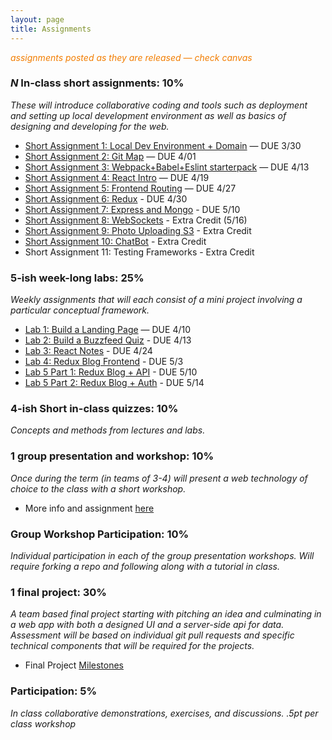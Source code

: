 ```yaml
---
layout: page
title: Assignments
---
```


<span style="color: #F27D00">*assignments posted as they are released — check canvas*</span>


### *N* In-class short assignments: 10%
*These will introduce collaborative coding and tools such as deployment and setting up local development environment as well as basics of designing and developing for the web.*

* [Short Assignment 1: Local Dev Environment + Domain](sa/localdev) — DUE 3/30
* [Short Assignment 2: Git Map](sa/git-map) — DUE 4/01
* [Short Assignment 3: Webpack+Babel+Eslint starterpack](sa/starterpack) — DUE 4/13
* [Short Assignment 4: React Intro](sa/react-videos) — DUE 4/19
* [Short Assignment 5: Frontend Routing](sa/routing) — DUE 4/27
* [Short Assignment 6: Redux](sa/redux) - DUE 4/30
* [Short Assignment 7: Express and Mongo](sa/server-side) - DUE 5/10
* [Short Assignment 8: WebSockets](sa/websockets) - Extra Credit (5/16)
* [Short Assignment 9: Photo Uploading S3](sa/s3-upload) - Extra Credit
* [Short Assignment 10: ChatBot](sa/slack-bot) - Extra Credit
* Short Assignment 11: Testing Frameworks - Extra Credit




### 5-ish week-long labs:  25%
*Weekly assignments that will each consist of a mini project involving a particular conceptual framework.*

* [Lab 1: Build a Landing Page](lab/landing-page) — DUE 4/10
* [Lab 2: Build a Buzzfeed Quiz](lab/quizzical) - DUE 4/13
* [Lab 3: React Notes](lab/react-notes) - DUE 4/24
* [Lab 4: Redux Blog Frontend](lab/redux-blog) - DUE 5/3
* [Lab 5 Part 1: Redux Blog + API](lab/redux-blog+server) - DUE 5/10
* [Lab 5 Part 2: Redux Blog + Auth](lab/redux-blog+auth) - DUE 5/14


### 4-ish Short in-class quizzes:  10%
*Concepts and methods from lectures and labs.*

### 1 group presentation and workshop: 10%
*Once during the term (in teams of 3-4) will present a web technology of choice to the class with a short workshop.*

* More info and assignment [here](../workshops)

### Group Workshop Participation: 10%
*Individual participation in each of the group presentation workshops. Will require forking a repo and following along with a tutorial in class.*

### 1 final project:  30%
*A team based final project starting with pitching an idea and culminating in a web app with both a designed UI and a server-side api for data.  Assessment will be based on individual git pull requests and specific technical components that will be required for the projects.*

* Final Project [Milestones](project)

### Participation:  5%
*In class collaborative demonstrations, exercises, and discussions. .5pt per class workshop*
